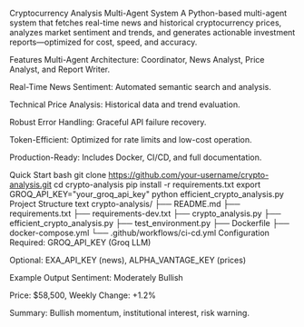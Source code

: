Cryptocurrency Analysis Multi-Agent System
A Python-based multi-agent system that fetches real-time news and historical cryptocurrency prices, analyzes market sentiment and trends, and generates actionable investment reports—optimized for cost, speed, and accuracy.

Features
Multi-Agent Architecture: Coordinator, News Analyst, Price Analyst, and Report Writer.

Real-Time News Sentiment: Automated semantic search and analysis.

Technical Price Analysis: Historical data and trend evaluation.

Robust Error Handling: Graceful API failure recovery.

Token-Efficient: Optimized for rate limits and low-cost operation.

Production-Ready: Includes Docker, CI/CD, and full documentation.

Quick Start
bash
git clone https://github.com/your-username/crypto-analysis.git
cd crypto-analysis
pip install -r requirements.txt
export GROQ_API_KEY="your_groq_api_key"
python efficient_crypto_analysis.py
Project Structure
text
crypto-analysis/
├── README.md
├── requirements.txt
├── requirements-dev.txt
├── crypto_analysis.py
├── efficient_crypto_analysis.py
├── test_environment.py
├── Dockerfile
├── docker-compose.yml
└── .github/workflows/ci-cd.yml
Configuration
Required: GROQ_API_KEY (Groq LLM)

Optional: EXA_API_KEY (news), ALPHA_VANTAGE_KEY (prices)

Example Output
Sentiment: Moderately Bullish

Price: $58,500, Weekly Change: +1.2%

Summary: Bullish momentum, institutional interest, risk warning.
